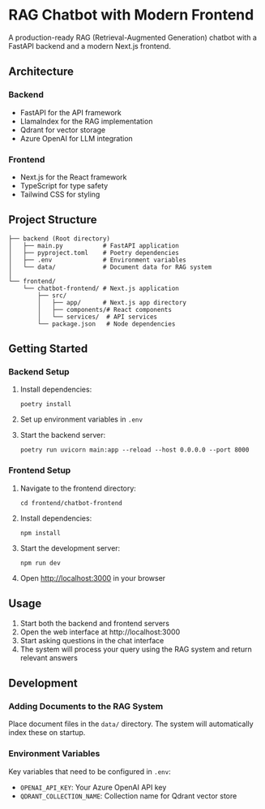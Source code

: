 # RAG Chatbot with Modern Frontend

A production-ready RAG (Retrieval-Augmented Generation) chatbot with a FastAPI backend and a modern Next.js frontend.

## Architecture

### Backend
- FastAPI for the API framework
- LlamaIndex for the RAG implementation
- Qdrant for vector storage
- Azure OpenAI for LLM integration

### Frontend
- Next.js for the React framework
- TypeScript for type safety
- Tailwind CSS for styling

## Project Structure

```
├── backend (Root directory)
│   ├── main.py           # FastAPI application
│   ├── pyproject.toml    # Poetry dependencies
│   ├── .env              # Environment variables
│   └── data/             # Document data for RAG system
│
└── frontend/
    └── chatbot-frontend/ # Next.js application
        ├── src/
        │   ├── app/      # Next.js app directory
        │   ├── components/# React components
        │   └── services/  # API services
        └── package.json   # Node dependencies
```

## Getting Started

### Backend Setup

1. Install dependencies:
   ```
   poetry install
   ```

2. Set up environment variables in `.env`

3. Start the backend server:
   ```
   poetry run uvicorn main:app --reload --host 0.0.0.0 --port 8000
   ```

### Frontend Setup

1. Navigate to the frontend directory:
   ```
   cd frontend/chatbot-frontend
   ```

2. Install dependencies:
   ```
   npm install
   ```

3. Start the development server:
   ```
   npm run dev
   ```

4. Open [http://localhost:3000](http://localhost:3000) in your browser

## Usage

1. Start both the backend and frontend servers
2. Open the web interface at http://localhost:3000
3. Start asking questions in the chat interface
4. The system will process your query using the RAG system and return relevant answers

## Development

### Adding Documents to the RAG System

Place document files in the `data/` directory. The system will automatically index these on startup.

### Environment Variables

Key variables that need to be configured in `.env`:
- `OPENAI_API_KEY`: Your Azure OpenAI API key
- `QDRANT_COLLECTION_NAME`: Collection name for Qdrant vector store
